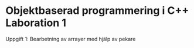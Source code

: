 Objektbaserad programmering i C++ Laboration 1
==============================================

Uppgift 1: Bearbetning av arrayer med hjälp av pekare
